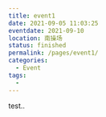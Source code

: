 ```yaml
---
title: event1
date: 2021-09-05 11:03:25
eventdate: 2021-09-10
location: 南操场
status: finished
permalink: /pages/event1/
categories: 
  - Event
tags: 
  - 
---
```


test..

<!-- more -->